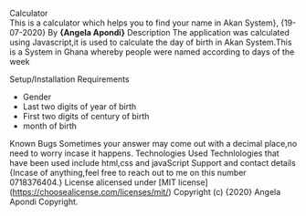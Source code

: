  Calculator<br>
 This is a calculator which helps you to find your name in Akan System}, {19-07-2020}
 By **{Angela Apondi}**
 Description
The application was calculated using Javascript,it is used to calculate the day of birth in Akan System.This is a System in Ghana  whereby people were named according to days of the week 

Setup/Installation Requirements
* Gender
* Last two digits of year of birth
* First two digits of century of birth
* month of birth

Known Bugs
Sometimes your answer may come out with a decimal place,no need to worry incase it happens. 
Technologies Used
Technlologies that have been used include html,css and javaScript
Support and contact details
{Incase of anything,feel free to reach out to me on this number 0718376404.}
License alicensed under [MIT license] (https://choosealicense.com/licenses/mit/) Copyright (c) {2020} Angela Apondi Copyright.


